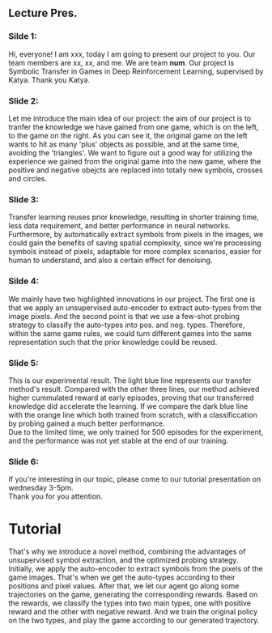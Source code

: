 ## Lecture Pres.
### Silde 1:<br>
Hi, everyone! I am xxx, today I am going to present our project to you. Our team members are xx, xx, and me. We are team **num**. Our project is Symbolic Transfer in Games in Deep Reinforcement Learning, supervised by Katya. Thank you Katya.<br>
### Slide 2: <br>
Let me introduce the main idea of our project: the aim of our project is to tranfer the knowledge we have gained from one game, which is on the left, to the game on the right. As you can see it, the original game on the left wants to hit as many 'plus' objects as possible, and at the same time, avoiding the 'triangles'. We want to figure out a good way for utilizing the experience we gained from the original game into the new game, where the positive and negative obejcts are replaced into totally new symbols, crosses and circles.<br>
### Slide 3: <br>
Transfer learning reuses prior knowledge, resulting in shorter training time, less data requirement, and better performance in neural networks. Furthermore, by automatically extract symbols from pixels in the images, we could gain the benefits of saving spatial complexity, since we're processing symbols instead of pixels, adaptable for more complex scenarios, easier for human to understand, and also a certain effect for denoising.  
### Silde 4: <br>
We mainly have two highlighted innovations in our project. The first one is that we apply an unsupervised auto-encoder to extract auto-types from the image pixels. And the second point is that we use a few-shot probing strategy to classify the auto-types into pos. and neg. types. Therefore, within the same game rules, we could turn different games into the same representation such that the prior knowledge could be reused. <br>
### Slide 5: <br>
This is our experimental result. The light blue line represents our transfer method's result. Compared with the other three lines, our method achieved higher cummulated reward at early episodes, proving that our transferred knowledge did accelerate the learning. If we compare the dark blue line with the orange line which both trained from scratch, with a classificcation by probing gained a much better performance. <br>
Due to the limited time, we only trained for 500 episodes for the experiment, and the performance was not yet stable at the end of our training.<br> 
### Slide 6: <br>
If you're interesting in our topic, please come to our tutorial presentation on wednesday 3-5pm.<br>
Thank you for you attention. <br>



# Tutorial
That's why we introduce a novel method, combining the advantages of unsupervised symbol extraction, and the optimized probing strategy. Initially, we apply the auto-encoder to extract symbols from the pixels of the game images. That's when we get the auto-types according to their positions and pixel values. After that, we let our agent go along some trajectories on the game, generating the corresponding rewards. Based on the rewards, we classify the types into two main types, one with positive reward and the other with negative reward. And we train the original policy on the two types, and play the game according to our generated trajectory.
